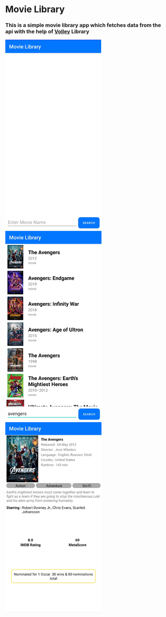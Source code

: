# Movie Library
### This is a simple movie library app which fetches data from the api with the help of [Volley](https://developer.android.com/training/volley) Library
  <div style = {display:"flex";justify-contents:"center";flex-wrap:"wrap";}>
    <img src = "https://github.com/Vicky-kr/Movie_Library/blob/main/app/src/main/res/assets/mainActivity.jpg?raw=true" height = "600"/>
    <img src = "https://github.com/Vicky-kr/Movie_Library/blob/main/app/src/main/res/assets/searchResultActivity.jpg?raw=true" height = "600"/>
    <img src = "https://github.com/Vicky-kr/Movie_Library/blob/main/app/src/main/res/assets/movieDetailsActivity.jpg?raw=true" height = "600"/>
  </div>
